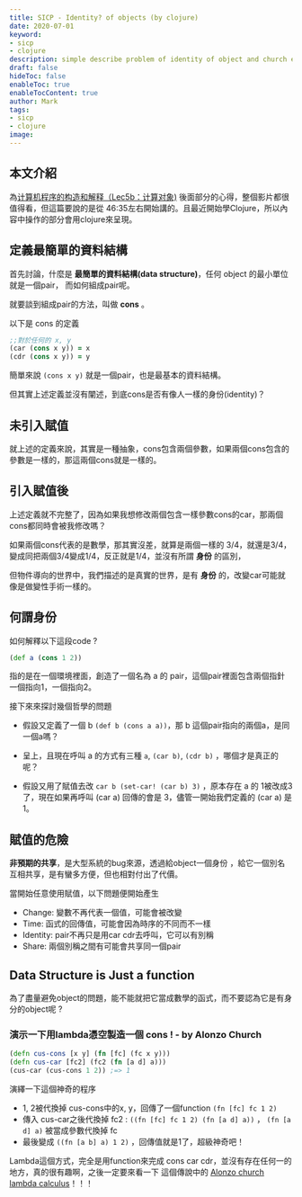 ```yaml
---
title: SICP - Identity? of objects (by clojure)
date: 2020-07-01
keyword:
- sicp
- clojure
description: simple describe problem of identity of object and church encoding use clojure
draft: false
hideToc: false
enableToc: true
enableTocContent: true
author: Mark
tags:
- sicp
- clojure
image:
---
```

## 本文介紹

為[计算机程序的构造和解释（Lec5b：计算对象)](https://www.youtube.com/watch?v=2Iz7agtk614&t=302s) 後面部分的心得，整個影片都很值得看，但這篇要說的是從 46:35左右開始講的。且最近開始學Clojure，所以內容中操作的部分會用clojure來呈現。

## 定義最簡單的資料結構

首先討論，什麼是 **最簡單的資料結構(data structure)**，任何 object 的最小單位就是一個pair， 而如何組成pair呢。

就要談到組成pair的方法，叫做  **cons**  。

以下是 cons 的定義

```clojure
;;對於任何的 x, y
(car (cons x y)) = x
(cdr (cons x y)) = y
```

簡單來說 `(cons x y)` 就是一個pair，也是最基本的資料結構。

但其實上述定義並沒有闡述，到底cons是否有像人一樣的身份(identity)？

## 未引入賦值

就上述的定義來說，其實是一種抽象，cons包含兩個參數，如果兩個cons包含的參數是一樣的，那這兩個cons就是一樣的。

## 引入賦值後

上述定義就不完整了，因為如果我想修改兩個包含一樣參數cons的car，那兩個cons都同時會被我修改嗎？

如果兩個cons代表的是數學，那其實沒差，就算是兩個一樣的 3/4，就還是3/4，變成同把兩個3/4變成1/4，反正就是1/4，並沒有所謂 **身份** 的區別，

但物件導向的世界中，我們描述的是真實的世界，是有 **身份** 的，改變car可能就像是做變性手術一樣的。

## 何謂身份

如何解釋以下這段code ?

```clojure
(def a (cons 1 2))
```

指的是在一個環境裡面，創造了一個名為 a 的 pair，這個pair裡面包含兩個指針一個指向1，一個指向2。

接下來來探討幾個哲學的問題

- 假設又定義了一個 b `(def b (cons a a))`，那 b 這個pair指向的兩個a，是同一個a嗎？ 
- 呈上，且現在呼叫 a 的方式有三種 `a`, `(car b)`, `(cdr b)` ，哪個才是真正的呢？

- 假設又用了賦值去改 `car b (set-car! (car b) 3)` ，原本存在 a 的 1被改成3了，現在如果再呼叫 (car a) 回傳的會是 3，儘管一開始我們定義的 (car a) 是1。

## 賦值的危險

**非預期的共享**，是大型系統的bug來源，透過給object一個身份 ，給它一個別名互相共享，是有蠻多方便，但也相對付出了代價。

當開始任意使用賦值，以下問題便開始產生

- Change: 變數不再代表一個值，可能會被改變
- Time: 函式的回傳值，可能會因為時序的不同而不一樣
- Identity: pair不再只是用car cdr去呼叫，它可以有別稱
- Share: 兩個別稱之間有可能會共享同一個pair



## Data Structure is Just a function

為了盡量避免object的問題，能不能就把它當成數學的函式，而不要認為它是有身分的object呢 ?

### 演示一下用lambda憑空製造一個 cons ! - by Alonzo Church

```clojure
(defn cus-cons [x y] (fn [fc] (fc x y)))
(defn cus-car [fc2] (fc2 (fn [a d] a)))
(cus-car (cus-cons 1 2)) ;=> 1
```

演繹一下這個神奇的程序

- 1, 2被代換掉 cus-cons中的x, y，回傳了一個function `(fn [fc] fc 1 2)`
- 傳入 cus-car之後代換掉 fc2 : `((fn [fc] fc 1 2) (fn [a d] a))` ， `(fn [a d] a)` 被當成參數代換掉 fc
- 最後變成 `((fn [a b] a) 1 2)` ，回傳值就是1了，超級神奇吧！



Lambda這個方式，完全是用function來完成 cons car cdr，並沒有存在任何一的地方，真的很有趣啊，之後一定要來看一下 這個傳說中的 [Alonzo church lambda calculus](https://zh.wikipedia.org/wiki/Λ演算)！！！
